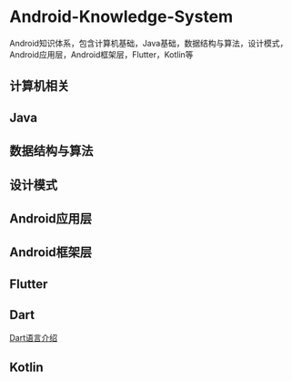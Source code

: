 # Android-Knowledge-System
Android知识体系，包含计算机基础，Java基础，数据结构与算法，设计模式，Android应用层，Android框架层，Flutter，Kotlin等

## 计算机相关

## Java

## 数据结构与算法

## 设计模式

## Android应用层

## Android框架层

## Flutter

## Dart
[Dart语言介绍](https://github.com/viviant1224/Android-Knowledge-System/blob/main/Blogs/Flutter/Dart.md) 

## Kotlin


